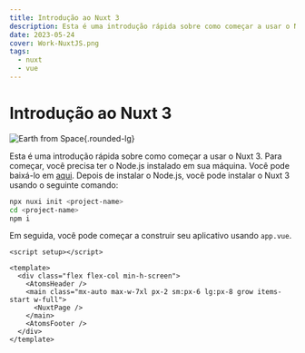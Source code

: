 ```yaml
---
title: Introdução ao Nuxt 3
description: Esta é uma introdução rápida sobre como começar a usar o Nuxt 3.
date: 2023-05-24
cover: Work-NuxtJS.png
tags:
  - nuxt
  - vue
---
```


# Introdução ao Nuxt 3

![Earth from Space](/images/blog/Work-NuxtJS.png){.rounded-lg}

Esta é uma introdução rápida sobre como começar a usar o Nuxt 3. Para começar, você precisa ter o Node.js instalado em sua máquina. Você pode baixá-lo em [aqui](https://nodejs.org/en/download/). Depois de instalar o Node.js, você pode instalar o Nuxt 3 usando o seguinte comando:

```bash
npx nuxi init <project-name>
cd <project-name>
npm i
```

Em seguida, você pode começar a construir seu aplicativo usando `app.vue`.

```vue
<script setup></script>

<template>
  <div class="flex flex-col min-h-screen">
    <AtomsHeader />
    <main class="mx-auto max-w-7xl px-2 sm:px-6 lg:px-8 grow items-start w-full">
      <NuxtPage />
    </main>
    <AtomsFooter />
  </div>
</template>
```
